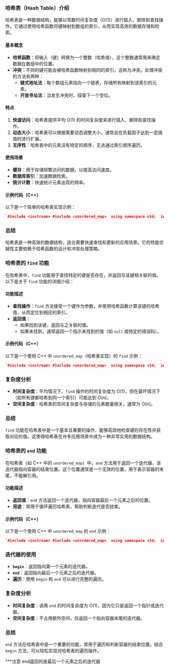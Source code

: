 ### 哈希表（Hash Table）介绍

哈希表是一种数据结构，能够以常数时间复杂度（O(1)）进行插入、删除和查找操作。它通过使用哈希函数将键映射到数组的索引，从而实现高效的数据存储和检索。

#### 基本概念

- **哈希函数**：将输入（键）转换为一个整数（哈希值），这个整数通常用来确定数据在数组中的位置。
- **冲突**：不同的键可能会被哈希函数映射到相同的索引，这称为冲突。处理冲突的方法有两种：
    - **链式地址法**：每个数组元素指向一个链表，存储所有映射到该索引的元素。
    - **开放寻址法**：当发生冲突时，探查下一个空位。

#### 特点

1. **快速访问**：哈希表提供平均 O(1) 的时间复杂度来进行插入、删除和查找操作。
2. **动态大小**：哈希表可以根据需要动态调整大小，通常会在负载因子达到一定阈值时进行扩展。
3. **无序性**：哈希表中的元素没有特定的顺序，无法通过索引顺序遍历。

#### 使用场景

- **缓存**：用于存储频繁访问的数据，以提高访问速度。
- **数据库索引**：加速数据检索。
- **统计计数**：快速统计元素出现的频率。

#### 示例代码（C++）

以下是一个简单的哈希表实现示例：


```cpp
`#include <iostream> #include <unordered_map>  using namespace std;  int main() {     unordered_map<string, int> hashTable;      // 插入元素     hashTable["apple"] = 1;     hashTable["banana"] = 2;      // 查找元素     cout << "apple: " << hashTable["apple"] << endl; // 输出: apple: 1      // 删除元素     hashTable.erase("banana");      // 检查元素是否存在     if (hashTable.find("banana") == hashTable.end()) {         cout << "banana not found" << endl; // 输出: banana not found     }      return 0; }`

```
### 总结

哈希表是一种高效的数据结构，适合需要快速查找和更新的应用场景。它的性能优越性主要依赖于哈希函数的设计和冲突处理策略。


### 哈希表的 `find` 功能

在哈希表中，`find` 功能用于查找特定的键是否存在，并返回与该键相关联的值。以下是关于 `find` 功能的详细介绍：

#### 功能描述

- **查找操作**：`find` 方法接受一个键作为参数，并使用哈希函数计算该键的哈希值，从而定位到相应的索引。
- **返回值**：
    - 如果找到该键，返回与之关联的值。
    - 如果未找到，通常返回一个指示未找到的值（如 `null` 或特定的错误码）。

#### 示例代码（C++）

以下是一个使用 C++ 中 `unordered_map`（哈希表实现）的 `find` 示例：



```cpp
`#include <iostream> #include <unordered_map>  using namespace std;  int main() {     unordered_map<string, int> hashTable;      // 插入元素     hashTable["apple"] = 1;     hashTable["banana"] = 2;      // 查找元素     auto it = hashTable.find("apple");     if (it != hashTable.end()) {         cout << "Found apple: " << it->second << endl; // 输出: Found apple: 1     } else {         cout << "apple not found" << endl;     }      // 查找不存在的元素     it = hashTable.find("orange");     if (it != hashTable.end()) {         cout << "Found orange: " << it->second << endl;     } else {         cout << "orange not found" << endl; // 输出: orange not found     }      return 0; }`
```

### 复杂度分析

- **时间复杂度**：平均情况下，`find` 操作的时间复杂度为 O(1)，但在最坏情况下（如所有键都哈希到同一个索引）可能达到 O(n)。
- **空间复杂度**：哈希表的空间复杂度与存储的元素数量相关，通常为 O(n)。

### 总结

`find` 功能在哈希表中是一个基本且重要的操作，能够高效地检查键的存在性并获取对应的值。这使得哈希表在许多应用场景中成为一种非常实用的数据结构。


### 哈希表的 `end` 功能

在哈希表（如 C++ 中的 `unordered_map`）中，`end` 方法用于返回一个迭代器，该迭代器指向容器的结束位置。这个位置通常是一个无效的位置，用于表示容器的末尾，不能解引用。

#### 功能描述

- **返回值**：`end` 方法返回一个迭代器，指向容器最后一个元素之后的位置。
- **用途**：常用于循环遍历哈希表，帮助判断迭代是否结束。

#### 示例代码（C++）

以下是一个使用 C++ 中 `unordered_map` 的 `end` 示例：



```cpp
`#include <iostream> #include <unordered_map>  using namespace std;  int main() {     unordered_map<string, int> hashTable;      // 插入元素     hashTable["apple"] = 1;     hashTable["banana"] = 2;      // 遍历哈希表     for (auto it = hashTable.begin(); it != hashTable.end(); ++it) {         cout << it->first << ": " << it->second << endl; // 输出: apple: 1, banana: 2     }      return 0; }`
```

### 迭代器的使用

- **`begin`**：返回指向第一个元素的迭代器。
- **`end`**：返回指向最后一个元素之后的迭代器。
- **遍历**：使用 `begin` 和 `end` 可以进行完整的遍历。

### 复杂度分析

- **时间复杂度**：调用 `end` 的时间复杂度为 O(1)，因为它只是返回一个指针或迭代器。
- **空间复杂度**：不占用额外空间，仅返回一个指向容器末尾的迭代器。

### 总结

`end` 方法在哈希表中是一个重要的功能，常用于遍历和判断容器的结束位置。结合 `begin` 方法，可以轻松实现对哈希表的遍历操作。


***注意 end返回的是最后一个元素之后的迭代器
